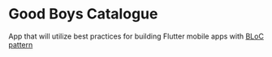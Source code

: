 # Good Boys Catalogue

App that will utilize best practices for building Flutter mobile apps with [BLoC pattern](https://bloclibrary.dev/)
